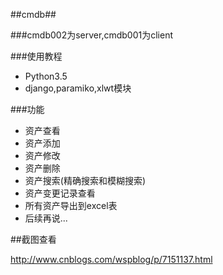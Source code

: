 ##cmdb##


###cmdb002为server,cmdb001为client

###使用教程
- Python3.5
- django,paramiko,xlwt模块

###功能
- 资产查看
- 资产添加
- 资产修改
- 资产删除
- 资产搜索(精确搜索和模糊搜索)
- 资产变更记录查看
- 所有资产导出到excel表
- 后续再说...

##截图查看

http://www.cnblogs.com/wspblog/p/7151137.html
